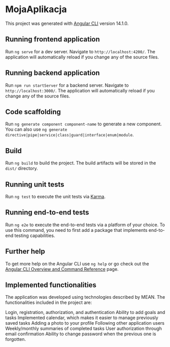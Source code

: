 # MojaAplikacja

This project was generated with [Angular CLI](https://github.com/angular/angular-cli) version 14.1.0.

## Running frontend application

Run `ng serve` for a dev server. Navigate to `http://localhost:4200/`. The application will automatically reload if you change any of the source files.

## Running backend application

Run `npm run startServer` for a backend server. Navigate to `http://localhost:3000/`. The application will automatically reload if you change any of the source files.

## Code scaffolding

Run `ng generate component component-name` to generate a new component. You can also use `ng generate directive|pipe|service|class|guard|interface|enum|module`.

## Build

Run `ng build` to build the project. The build artifacts will be stored in the `dist/` directory.

## Running unit tests

Run `ng test` to execute the unit tests via [Karma](https://karma-runner.github.io).

## Running end-to-end tests

Run `ng e2e` to execute the end-to-end tests via a platform of your choice. To use this command, you need to first add a package that implements end-to-end testing capabilities.

## Further help

To get more help on the Angular CLI use `ng help` or go check out the [Angular CLI Overview and Command Reference](https://angular.io/cli) page.

## Implemented functionalities

The application was developed using technologies described by MEAN. The functionalities included in the project are:

Login, registration, authorization, and authentication
Ability to add goals and tasks
Implemented calendar, which makes it easier to manage previously saved tasks
Adding a photo to your profile
Following other application users
Weekly/monthly summaries of completed tasks
User authorization through email confirmation
Ability to change password when the previous one is forgotten.

